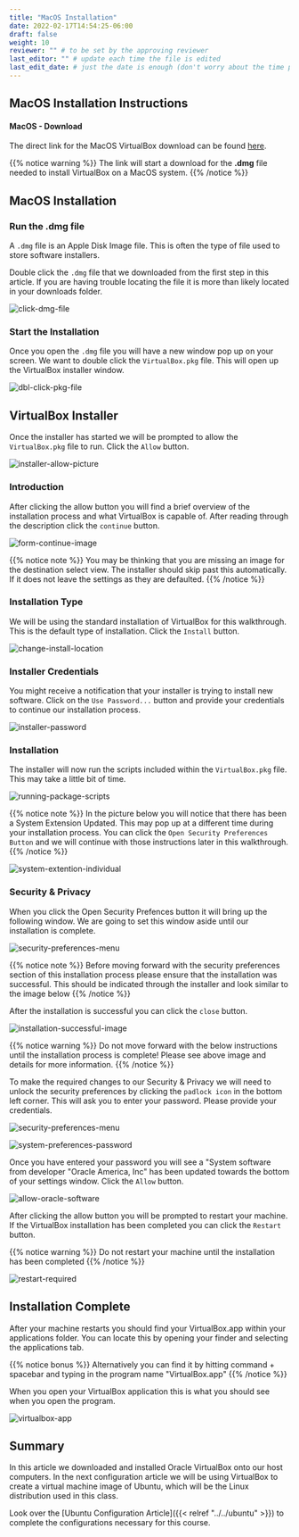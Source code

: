 ```yaml
---
title: "MacOS Installation"
date: 2022-02-17T14:54:25-06:00
draft: false
weight: 10
reviewer: "" # to be set by the approving reviewer
last_editor: "" # update each time the file is edited
last_edit_date: # just the date is enough (don't worry about the time portion)
---
```


## MacOS Installation Instructions

#### MacOS - Download

The direct link for the MacOS VirtualBox download can be found [here](https://download.virtualbox.org/virtualbox/6.1.28/VirtualBox-6.1.28-147628-OSX.dmg).

{{% notice warning %}}
The link will start a download for the **.dmg** file needed to install VirtualBox on a MacOS system.
{{% /notice %}}

## MacOS Installation

### Run the .dmg file

A `.dmg` file is an Apple Disk Image file. This is often the type of file used to store software installers.

Double click the `.dmg` file that we downloaded from the first step in this article. If you are having trouble locating the file it is more than likely located in your downloads folder.

![click-dmg-file](pictures/click-dmg-file.png?classes=border&height=650px)

### Start the Installation

Once you open the `.dmg` file you will have a new window pop up on your screen. We want to double click the `VirtualBox.pkg` file. This will open up the VirtualBox installer window.

![dbl-click-pkg-file](pictures/dbl-click-pkg-file.png?classes=border&height=650px)

## VirtualBox Installer

Once the installer has started we will be prompted to allow the `VirtualBox.pkg` file to run. Click the `Allow` button.

![installer-allow-picture](pictures/installer-allow-picture.png?classes=border&height=650px)

### Introduction

After clicking the allow button you will find a brief overview of the installation process and what VirtualBox is capable of. After reading through the description click the `continue` button.

![form-continue-image](pictures/form-continue-image.png?classes=border&height=650px)

{{% notice note %}}
You may be thinking that you are missing an image for the destination select view. The installer should skip past this automatically. If it does not leave the settings as they are defaulted.
{{% /notice %}}

### Installation Type

We will be using the standard installation of VirtualBox for this walkthrough. This is the default type of installation. Click the `Install` button.

![change-install-location](pictures/change-install-location.png?classes=border&height=650px)

### Installer Credentials

You might receive a notification that your installer is trying to install new software. Click on the `Use Password...` button and provide your credentials to continue our installation process.

![installer-password](pictures/installer-password.png?classes=border&height=650px)

### Installation

The installer will now run the scripts included within the `VirtualBox.pkg` file. This may take a little bit of time.

![running-package-scripts](pictures/running-package-scripts.png?classes=border&height=650px)

{{% notice note %}}
In the picture below you will notice that there has been a System Extension Updated. This may pop up at a different time during your installation process.  You can click the `Open Security Preferences Button` and we will continue with those instructions later in this walkthrough.
{{% /notice %}}

![system-extention-individual](pictures/system-extension-individual.png?classes=border&height=650px)

### Security & Privacy

When you click the Open Security Prefences button it will bring up the following window. We are going to set this window aside until our installation is complete.

![security-preferences-menu](pictures/security-preferences-menu.png?classes=border&height=650px)

{{% notice note %}}
Before moving forward with the security preferences section of this installation process please ensure that the installation was successful. This should be indicated through the installer and look similar to the image below
{{% /notice %}}

After the installation is successful you can click the `close` button.

![installation-successful-image](pictures/installation-successful-image.png?classes=border&height=650px)

{{% notice warning %}}
Do not move forward with the below instructions until the installation process is complete! Please see above image and details for more information.
{{% /notice %}}

To make the required changes to our Security & Privacy we will need to unlock the security preferences by clicking the `padlock icon` in the bottom left corner. This will ask you to enter your password. Please provide your credentials.

![security-preferences-menu](pictures/security-preferences-menu.png?classes=border&height=650px)

![system-preferences-password](pictures/system-preferences-password.png?classes=border&height=650px)

Once you have entered your password you will see a "System software from developer "Oracle America, Inc" has been updated towards the bottom of your settings window. Click the `Allow` button.

![allow-oracle-software](pictures/allow-oracle-software.png?classes=border&height=650px)

After clicking the allow button you will be prompted to restart your machine. If the VirtualBox installation has been completed you can click the `Restart` button.

{{% notice warning %}}
Do not restart your machine until the installation has been completed
{{% /notice %}}

![restart-required](pictures/restart-required.png?classes=border&height=650px)

## Installation Complete

After your machine restarts you should find your VirtualBox.app within your applications folder. You can locate this by opening your finder and selecting the applications tab.

{{% notice bonus %}}
Alternatively you can find it by hitting command + spacebar and typing in the program name "VirtualBox.app"
{{% /notice %}}

When you open your VirtualBox application this is what you should see when you open the program.

![virtualbox-app](pictures/virtualbox-app.png?classes=border&height=650px)

## Summary

In this article we downloaded and installed Oracle VirtualBox onto our host computers. In the next configuration article we will be using VirtualBox to create a virtual machine image of Ubuntu, which will be the Linux distribution used in this class.

Look over the [Ubuntu Configuration Article]({{< relref "../../ubuntu" >}}) to complete the configurations necessary for this course.